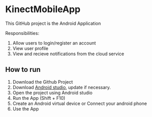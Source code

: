 # KinectMobileApp
This GitHub project is the Android Application

Responsibilities:
1. Allow users to login/register an account
2. View user profile
3. View and recieve notifications from the cloud service

## How to run
1. Download the Github Project
2. Download [Android studio](https://developer.android.com/studio/index.html), update if necessary.
3. Open the project using Android studio
4. Run the App (Shift + F10)
5. Create an Android virtual device or Connect your android phone
6. Use the App

